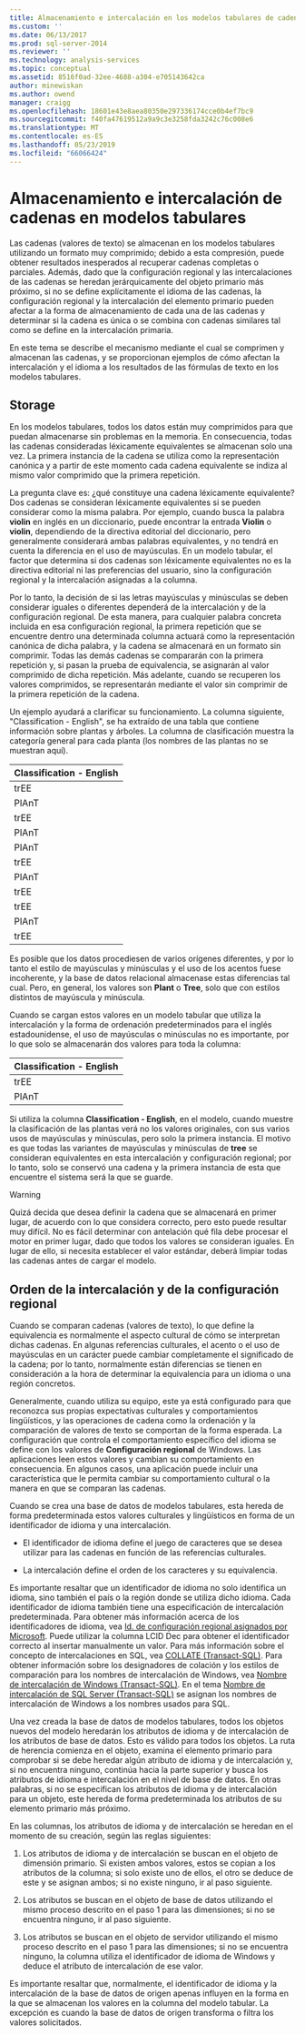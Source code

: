 ```yaml
---
title: Almacenamiento e intercalación en los modelos tabulares de cadenas | Microsoft Docs
ms.custom: ''
ms.date: 06/13/2017
ms.prod: sql-server-2014
ms.reviewer: ''
ms.technology: analysis-services
ms.topic: conceptual
ms.assetid: 8516f0ad-32ee-4688-a304-e705143642ca
author: minewiskan
ms.author: owend
manager: craigg
ms.openlocfilehash: 18601e43e8aea80350e297336174cce0b4ef7bc9
ms.sourcegitcommit: f40fa47619512a9a9c3e3258fda3242c76c008e6
ms.translationtype: MT
ms.contentlocale: es-ES
ms.lasthandoff: 05/23/2019
ms.locfileid: "66066424"
---
```

# <a name="string-storage-and-collation-in-tabular-models"></a>Almacenamiento e intercalación de cadenas en modelos tabulares
  Las cadenas (valores de texto) se almacenan en los modelos tabulares utilizando un formato muy comprimido; debido a esta compresión, puede obtener resultados inesperados al recuperar cadenas completas o parciales. Además, dado que la configuración regional y las intercalaciones de las cadenas se heredan jerárquicamente del objeto primario más próximo, si no se define explícitamente el idioma de las cadenas, la configuración regional y la intercalación del elemento primario pueden afectar a la forma de almacenamiento de cada una de las cadenas y determinar si la cadena es única o se combina con cadenas similares tal como se define en la intercalación primaria.  
  
 En este tema se describe el mecanismo mediante el cual se comprimen y almacenan las cadenas, y se proporcionan ejemplos de cómo afectan la intercalación y el idioma a los resultados de las fórmulas de texto en los modelos tabulares.  
  
## <a name="storage"></a>Storage  
 En los modelos tabulares, todos los datos están muy comprimidos para que puedan almacenarse sin problemas en la memoria. En consecuencia, todas las cadenas consideradas léxicamente equivalentes se almacenan solo una vez. La primera instancia de la cadena se utiliza como la representación canónica y a partir de este momento cada cadena equivalente se indiza al mismo valor comprimido que la primera repetición.  
  
 La pregunta clave es: ¿qué constituye una cadena léxicamente equivalente? Dos cadenas se consideran léxicamente equivalentes si se pueden considerar como la misma palabra. Por ejemplo, cuando busca la palabra **violin** en inglés en un diccionario, puede encontrar la entrada **Violin** o **violin**, dependiendo de la directiva editorial del diccionario, pero generalmente considerará ambas palabras equivalentes, y no tendrá en cuenta la diferencia en el uso de mayúsculas. En un modelo tabular, el factor que determina si dos cadenas son léxicamente equivalentes no es la directiva editorial ni las preferencias del usuario, sino la configuración regional y la intercalación asignadas a la columna.  
  
 Por lo tanto, la decisión de si las letras mayúsculas y minúsculas se deben considerar iguales o diferentes dependerá de la intercalación y de la configuración regional. De esta manera, para cualquier palabra concreta incluida en esa configuración regional, la primera repetición que se encuentre dentro una determinada columna actuará como la representación canónica de dicha palabra, y la cadena se almacenará en un formato sin comprimir.  Todas las demás cadenas se compararán con la primera repetición y, si pasan la prueba de equivalencia, se asignarán al valor comprimido de dicha repetición. Más adelante, cuando se recuperen los valores comprimidos, se representarán mediante el valor sin comprimir de la primera repetición de la cadena.  
  
 Un ejemplo ayudará a clarificar su funcionamiento. La columna siguiente, "Classification - English", se ha extraído de una tabla que contiene información sobre plantas y árboles. La columna de clasificación muestra la categoría general para cada planta (los nombres de las plantas no se muestran aquí).  
  
|Classification - English|  
|-------------------------------|  
|trEE|  
|PlAnT|  
|trEE|  
|PlAnT|  
|PlAnT|  
|trEE|  
|PlAnT|  
|trEE|  
|trEE|  
|PlAnT|  
|trEE|  
  
 Es posible que los datos procediesen de varios orígenes diferentes, y por lo tanto el estilo de mayúsculas y minúsculas y el uso de los acentos fuese incoherente, y la base de datos relacional almacenase estas diferencias tal cual. Pero, en general, los valores son **Plant** o **Tree**, solo que con estilos distintos de mayúscula y minúscula.  
  
 Cuando se cargan estos valores en un modelo tabular que utiliza la intercalación y la forma de ordenación predeterminados para el inglés estadounidense, el uso de mayúsculas o minúsculas no es importante, por lo que solo se almacenarán dos valores para toda la columna:  
  
|Classification - English|  
|-------------------------------|  
|trEE|  
|PlAnT|  
  
 Si utiliza la columna **Classification - English**, en el modelo, cuando muestre la clasificación de las plantas verá no los valores originales, con sus varios usos de mayúsculas y minúsculas, pero solo la primera instancia. El motivo es que todas las variantes de mayúsculas y minúsculas de **tree** se consideran equivalentes en esta intercalación y configuración regional; por lo tanto, solo se conservó una cadena y la primera instancia de esta que encuentre el sistema será la que se guarde.  
  
> [!WARNING]  
>  Quizá decida que desea definir la cadena que se almacenará en primer lugar, de acuerdo con lo que considera correcto, pero esto puede resultar muy difícil. No es fácil determinar con antelación qué fila debe procesar el motor en primer lugar, dado que todos los valores se consideran iguales. En lugar de ello, si necesita establecer el valor estándar, deberá limpiar todas las cadenas antes de cargar el modelo.  
  
## <a name="locale-and-collation-order"></a>Orden de la intercalación y de la configuración regional  
 Cuando se comparan cadenas (valores de texto), lo que define la equivalencia es normalmente el aspecto cultural de cómo se interpretan dichas cadenas. En algunas referencias culturales, el acento o el uso de mayúsculas en un carácter puede cambiar completamente el significado de la cadena; por lo tanto, normalmente están diferencias se tienen en consideración a la hora de determinar la equivalencia para un idioma o una región concretos.  
  
 Generalmente, cuando utiliza su equipo, este ya está configurado para que reconozca sus propias expectativas culturales y comportamientos lingüísticos, y las operaciones de cadena como la ordenación y la comparación de valores de texto se comportan de la forma esperada. La configuración que controla el comportamiento específico del idioma se define con los valores de **Configuración regional** de Windows. Las aplicaciones leen estos valores y cambian su comportamiento en consecuencia. En algunos casos, una aplicación puede incluir una característica que le permita cambiar su comportamiento cultural o la manera en que se comparan las cadenas.  
  
 Cuando se crea una base de datos de modelos tabulares, esta hereda de forma predeterminada estos valores culturales y lingüísticos en forma de un identificador de idioma y una intercalación.  
  
-   El identificador de idioma define el juego de caracteres que se desea utilizar para las cadenas en función de las referencias culturales.  
  
-   La intercalación define el orden de los caracteres y su equivalencia.  
  
 Es importante resaltar que un identificador de idioma no solo identifica un idioma, sino también el país o la región donde se utiliza dicho idioma. Cada identificador de idioma también tiene una especificación de intercalación predeterminada. Para obtener más información acerca de los identificadores de idioma, vea [Id. de configuración regional asignados por Microsoft](https://msdn.microsoft.com/goglobal/bb964664.aspx). Puede utilizar la columna LCID Dec para obtener el identificador correcto al insertar manualmente un valor. Para más información sobre el concepto de intercalaciones en SQL, vea [COLLATE &#40;Transact-SQL&#41;](/sql/t-sql/statements/collations). Para obtener información sobre los designadores de colación y los estilos de comparación para los nombres de intercalación de Windows, vea [Nombre de intercalación de Windows &#40;Transact-SQL&#41;](/sql/t-sql/statements/windows-collation-name-transact-sql). En el tema [Nombre de intercalación de SQL Server &#40;Transact-SQL&#41;](/sql/t-sql/statements/sql-server-collation-name-transact-sql) se asignan los nombres de intercalación de Windows a los nombres usados para SQL.  
  
 Una vez creada la base de datos de modelos tabulares, todos los objetos nuevos del modelo heredarán los atributos de idioma y de intercalación de los atributos de base de datos. Esto es válido para todos los objetos. La ruta de herencia comienza en el objeto, examina el elemento primario para comprobar si se debe heredar algún atributo de idioma y de intercalación y, si no encuentra ninguno, continúa hacia la parte superior y busca los atributos de idioma e intercalación en el nivel de base de datos. En otras palabras, si no se especifican los atributos de idioma y de intercalación para un objeto, este hereda de forma predeterminada los atributos de su elemento primario más próximo.  
  
 En las columnas, los atributos de idioma y de intercalación se heredan en el momento de su creación, según las reglas siguientes:  
  
1.  Los atributos de idioma y de intercalación se buscan en el objeto de dimensión primario. Si existen ambos valores, estos se copian a los atributos de la columna; si solo existe uno de ellos, el otro se deduce de este y se asignan ambos; si no existe ninguno, ir al paso siguiente.  
  
2.  Los atributos se buscan en el objeto de base de datos utilizando el mismo proceso descrito en el paso 1 para las dimensiones; si no se encuentra ninguno, ir al paso siguiente.  
  
3.  Los atributos se buscan en el objeto de servidor utilizando el mismo proceso descrito en el paso 1 para las dimensiones; si no se encuentra ninguno, la columna utiliza el identificador de idioma de Windows y deduce el atributo de intercalación de ese valor.  
  
 Es importante resaltar que, normalmente, el identificador de idioma y la intercalación de la base de datos de origen apenas influyen en la forma en la que se almacenan los valores en la columna del modelo tabular. La excepción es cuando la base de datos de origen transforma o filtra los valores solicitados.  
  
  
